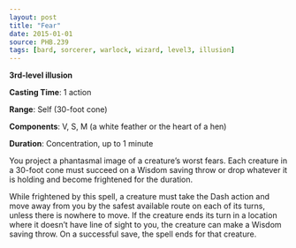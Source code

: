 ```yaml
---
layout: post
title: "Fear"
date: 2015-01-01
source: PHB.239
tags: [bard, sorcerer, warlock, wizard, level3, illusion]
---
```


**3rd-level illusion**

**Casting Time**: 1 action

**Range**: Self (30-foot cone)

**Components**: V, S, M (a white feather or the heart of a hen)

**Duration**: Concentration, up to 1 minute

You project a phantasmal image of a creature’s worst fears. Each creature in a 30-foot cone must succeed on a Wisdom saving throw or drop whatever it is holding and become frightened for the duration.

While frightened by this spell, a creature must take the Dash action and move away from you by the safest available route on each of its turns, unless there is nowhere to move. If the creature ends its turn in a location where it doesn’t have line of sight to you, the creature can make a Wisdom saving throw. On a successful save, the spell ends for that creature.
